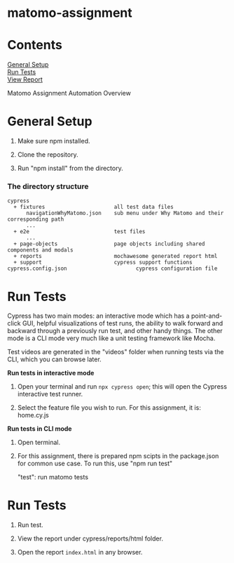 # matomo-assignment

# Contents

[General Setup](#Setup)  
[Run Tests](#Run)  
[View Report](#Report)  


Matomo Assignment Automation Overview

# General Setup <a name="Setup"></a>

1. Make sure npm installed.

2. Clone the repository.

3. Run "npm install" from the directory.


### The directory structure <a name="Structure"></a>

```Gherkin
cypress
  + fixtures                      all test data files
      navigationWhyMatomo.json    sub menu under Why Matomo and their corresponding path
      ...
  + e2e                           test files
      ...
  + page-objects                  page objects including shared components and modals
  + reports                       mochawesome generated report html
  + support                       cypress support functions
cypress.config.json                      cypress configuration file
```

# Run Tests <a name="Run"></a>

Cypress has two main modes: an interactive mode which has a point-and-click GUI, helpful visualizations of test runs, the ability to walk forward and backward through a previously run test, and other handy things. The other mode is a CLI mode very much like a unit testing framework like Mocha.

Test videos are generated in the "videos" folder when running tests via the CLI, which you can browse later.

**Run tests in interactive mode**

1. Open your terminal and run `npx cypress open`; this will open the Cypress interactive test runner.

2. Select the feature file you wish to run. For this assignment, it is: home.cy.js

**Run tests in CLI mode**

1. Open terminal.

2. For this assignment, there is prepared npm scipts in the package.json for common use case. To run this, use "npm run test"

   "test": run matomo tests

# Run Tests <a name="Run"></a>

1. Run test.

2. View the report under cypress/reports/html folder.

3. Open the report `index.html` in any browser.

